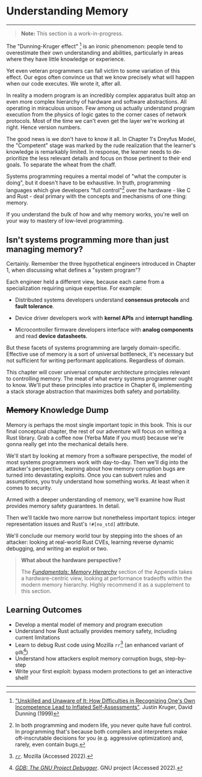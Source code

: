 <meta name="title" content="High Assurance Rust">
<meta name="description" content="Developing Secure and Robust Software">

<meta property="og:title" content="High Assurance Rust">
<meta property="og:description" content="Developing Secure and Robust Software">
<meta property="og:type" content="article">
<meta property="og:url" content="https://highassurance.rs/">
<meta property="og:image" content="https://highassurance.rs/img/har_logo_social.png">

<meta name="twitter:title" content="High Assurance Rust">
<meta name="twitter:description" content="Developing Secure and Robust Software">
<meta name="twitter:url" content="https://highassurance.rs/">
<meta name="twitter:card" content="summary_large_image">
<meta name="twitter:image" content="https://highassurance.rs/img/har_logo_social.png">

# Understanding Memory
---

> **Note:** This section is a work-in-progress.

The "Dunning-Kruger effect" [^DKEffect] is an ironic phenomenon: people tend to overestimate their own understanding and abilities, particularly in areas where they have little knowledge or experience.

Yet even veteran programmers can fall victim to some variation of this effect.
Our egos often convince us that we know precisely what will happen when our code executes.
We wrote it, after all.

In reality a modern program is an incredibly complex apparatus built atop an even more complex hierarchy of hardware and software abstractions.
All operating in miraculous unison.
Few among us actually understand program execution from the physics of logic gates to the corner cases of network protocols.
Most of the time we can't even get the layer we're working at right.
Hence version numbers.

The good news is we don't have to know it all.
In Chapter 1's Dreyfus Model, the "Competent" stage was marked by the rude realization that the learner's knowledge is remarkably limited.
In response, the learner needs to de-prioritize the less relevant details and focus on those pertinent to their end goals.
To separate the wheat from the chaff.

Systems programming requires a mental model of "what the computer is doing", but it doesn't have to be exhaustive.
In truth, programming languages which give developers "full control"[^Ctrl] over the hardware - like C and Rust - deal primary with the concepts and mechanisms of one thing: memory.

If you understand the bulk of how and why memory works, you're well on your way to mastery of low-level programming.

## Isn't systems programming more than just managing memory?

Certainly.
Remember the three hypothetical engineers introduced in Chapter 1, when discussing what defines a "system program"?

Each engineer held a different view, because each came from a specialization requiring unique expertise.
For example:

* Distributed systems developers understand **consensus protocols** and **fault tolerance**.

* Device driver developers work with **kernel APIs** and **interrupt handling**.

* Microcontroller firmware developers interface with  **analog components** and read **device datasheets**.

But these facets of systems programming are largely domain-specific.
Effective use of memory is a sort of universal bottleneck, it's necessary but not sufficient for writing performant applications.
Regardless of domain.

This chapter will cover universal computer architecture principles relevant to controlling memory.
The meat of what every systems programmer ought to know.
We'll put these principles into practice in Chapter 6, implementing a stack storage abstraction that maximizes both safety and portability.

## ~~Memory~~ Knowledge Dump

Memory is perhaps the most single important topic in this book.
This is our final conceptual chapter, the rest of our adventure will focus on writing a Rust library.
Grab a coffee now (Yerba Mate if you must) because we're gonna really get into the mechanical details here.

We'll start by looking at memory from a software perspective, the model of most systems programmers work with day-to-day.
Then we'll dig into the attacker's perspective, learning about how memory corruption bugs are turned into devastating exploits.
Once you can subvert rules and assumptions, you truly understand how something works.
At least when it comes to security.

Armed with a deeper understanding of memory, we'll examine how Rust provides memory safety guarantees.
In detail.

Then we'll tackle two more narrow but nonetheless important topics: integer representation issues and Rust's `!#[no_std]` attribute.

We'll conclude our memory world tour by stepping into the shoes of an attacker: looking at real-world Rust CVEs, learning reverse dynamic debugging, and writing an exploit or two.

> **What about the hardware perspective?**
>
> The [*Fundamentals: Memory Hierarchy*](../chp16_appendix/mem_hierarch.md) section of the Appendix takes a hardware-centric view, looking at performance tradeoffs within the modern memory hierarchy.
> Highly recommend it as a supplement to this section.

## Learning Outcomes

* Develop a mental model of memory and program execution
* Understand how Rust actually provides memory safety, including current limitations
* Learn to debug Rust code using Mozilla `rr`[^RR] (an enhanced variant of `gdb`[^GDB])
* Understand how attackers exploit memory corruption bugs, step-by-step
* Write your first exploit: bypass modern protections to get an interactive shell!

---

[^DKEffect]: ["Unskilled and Unaware of It: How Difficulties in Recognizing One's Own Incompetence Lead to Inflated Self-Assessments"](https://pubmed.ncbi.nlm.nih.gov/10626367/). Justin Kruger, David Dunning (1999)

[^Ctrl]: In both programming and modern life, you never quite have full control. In programming that's because both compilers and interpreters make oft-inscrutable decisions for you (e.g. aggressive optimization[^Opt]) and, rarely, even contain bugs[^CompBug].

[^RR]: [*`rr`*](https://rr-project.org/). Mozilla (Accessed 2022).

[^GDB]: [*GDB: The GNU Project Debugger*](https://www.sourceware.org/gdb/). GNU project (Accessed 2022).

[^Opt]: [*C Is Not a Low-level Language: Your computer is not a fast PDP-11.*](https://queue.acm.org/detail.cfm?id=3212479). David Chisnall (2018).

[^CompBug]: One particular funny case is CVE-2020-24658[^StackVuln], a failed compiler-inserted stack protection. As an aside, vulnerabilities *patched* by new compiler versions are an interesting category. Which can include *hardware* vulnerabilities (e.g. CVE-2021-35465[^VLLDMVuln]).

[^StackVuln]: [*CVE-2020-24658 Detail*](https://nvd.nist.gov/vuln/detail/CVE-2020-24658). National Institute of Standards and Technology (2020).

[^VLLDMVuln]: [*VLLDM instruction Security Vulnerability*](https://developer.arm.com/support/arm-security-updates/vlldm-instruction-security-vulnerability). ARM (2021).